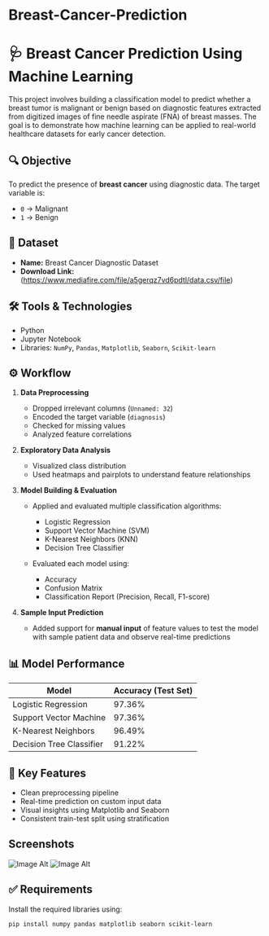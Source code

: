 # Breast-Cancer-Prediction

# 🩺 Breast Cancer Prediction Using Machine Learning

This project involves building a classification model to predict whether a breast tumor is malignant or benign based on diagnostic features extracted from digitized images of fine needle aspirate (FNA) of breast masses. The goal is to demonstrate how machine learning can be applied to real-world healthcare datasets for early cancer detection.

## 🔍 Objective
To predict the presence of **breast cancer** using diagnostic data. The target variable is:
- `0` → Malignant
- `1` → Benign

## 📂 Dataset
- **Name:** Breast Cancer Diagnostic Dataset  
- **Download Link:** (https://www.mediafire.com/file/a5gerqz7vd6pdtl/data.csv/file)

## 🛠️ Tools & Technologies
- Python  
- Jupyter Notebook  
- Libraries: `NumPy`, `Pandas`, `Matplotlib`, `Seaborn`, `Scikit-learn`

## ⚙️ Workflow
1. **Data Preprocessing**
   - Dropped irrelevant columns (`Unnamed: 32`)
   - Encoded the target variable (`diagnosis`)
   - Checked for missing values
   - Analyzed feature correlations

2. **Exploratory Data Analysis**
   - Visualized class distribution
   - Used heatmaps and pairplots to understand feature relationships

3. **Model Building & Evaluation**
   - Applied and evaluated multiple classification algorithms:
     - Logistic Regression
     - Support Vector Machine (SVM)
     - K-Nearest Neighbors (KNN)
     - Decision Tree Classifier

   - Evaluated each model using:
     - Accuracy
     - Confusion Matrix
     - Classification Report (Precision, Recall, F1-score)

4. **Sample Input Prediction**
   - Added support for **manual input** of feature values to test the model with sample patient data and observe real-time predictions

## 📊 Model Performance

| Model                     | Accuracy (Test Set) |
|--------------------------|---------------------|
| Logistic Regression      | 97.36%              |
| Support Vector Machine   | 97.36%              |
| K-Nearest Neighbors      | 96.49%              |
| Decision Tree Classifier | 91.22%              |

## 📌 Key Features
- Clean preprocessing pipeline
- Real-time prediction on custom input data
- Visual insights using Matplotlib and Seaborn
- Consistent train-test split using stratification

## Screenshots 
![Image Alt]([image_url](https://github.com/upangshu1234/Breast-Cancer-Prediction/blob/a6beb2f2f1b20ee491ad3bf11b8e4f04e07336f4/Screenshot%20(1).png))
![Image Alt]([image_url](https://github.com/upangshu1234/Breast-Cancer-Prediction/blob/a6beb2f2f1b20ee491ad3bf11b8e4f04e07336f4/Screenshot%20(2).png))

## ✅ Requirements
Install the required libraries using:

```bash
pip install numpy pandas matplotlib seaborn scikit-learn

